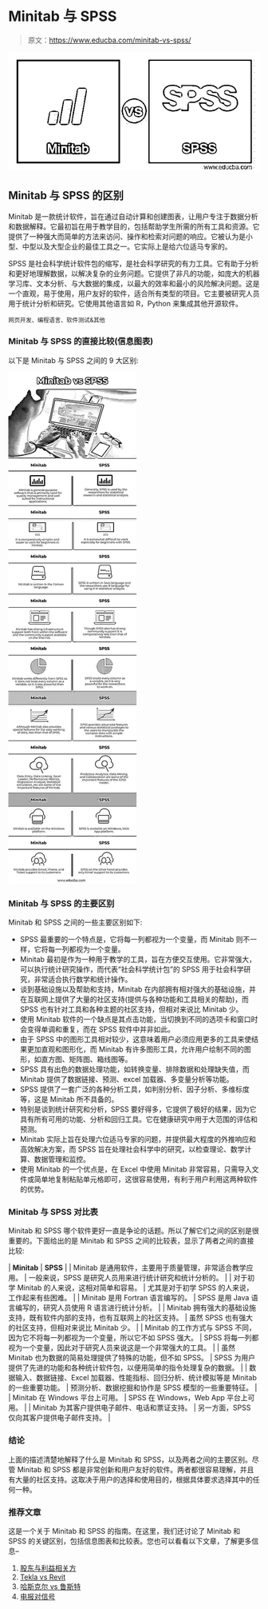# Minitab 与 SPSS

> 原文：<https://www.educba.com/minitab-vs-spss/>

![Minitab vs SPSS](img/8ab27a77a58ba3592048953623bf9305.png)



## Minitab 与 SPSS 的区别

Minitab 是一款统计软件，旨在通过自动计算和创建图表，让用户专注于数据分析和数据解释。它最初旨在用于教学目的，包括帮助学生所需的所有工具和资源。它提供了一种强大而简单的方法来访问、操作和检索对问题的响应。它被认为是小型、中型以及大型企业的最佳工具之一。它实际上是给六位适马专家的。

SPSS 是社会科学统计软件包的缩写，是社会科学研究的有力工具。它有助于分析和更好地理解数据，以解决复杂的业务问题。它提供了非凡的功能，如庞大的机器学习库、文本分析、与大数据的集成，以最大的效率和最小的风险解决问题。这是一个直观，易于使用，用户友好的软件，适合所有类型的项目。它主要被研究人员用于统计分析和研究。它使用其他语言如 R，Python 来集成其他开源软件。

<small>网页开发、编程语言、软件测试&其他</small>

### Minitab 与 SPSS 的直接比较(信息图表)

以下是 Minitab 与 SPSS 之间的 9 大区别:

![Minitab-vs-SPSS-info](img/421b062f742768ad4bd37cc0ef3a42dc.png)



### Minitab 与 SPSS 的主要区别

Minitab 和 SPSS 之间的一些主要区别如下:

*   SPSS 最重要的一个特点是，它将每一列都视为一个变量，而 Minitab 则不一样，它将每一列都视为一个变量。
*   Minitab 最初是作为一种用于教学的工具，旨在方便交互使用。它非常强大，可以执行统计研究操作，而代表“社会科学统计包”的 SPSS 用于社会科学研究，非常适合执行数学和统计操作。
*   谈到基础设施以及帮助和支持，Minitab 在内部拥有相对强大的基础设施，并在互联网上提供了大量的社区支持(提供与各种功能和工具相关的帮助)，而 SPSS 也有针对工具和各种主题的社区支持，但相对来说比 Minitab 少。
*   使用 Minitab 软件的一个缺点是其点击功能，当切换到不同的选项卡和窗口时会变得单调和重复，而在 SPSS 软件中并非如此。
*   由于 SPSS 中的图形工具相对较少，这意味着用户必须应用更多的工具来使结果更加直观和图形化，而 Minitab 有许多图形工具，允许用户绘制不同的图形，如直方图、矩阵图、箱线图等。
*   SPSS 具有出色的数据处理功能，如转换变量、排除数据和处理缺失值，而 Minitab 提供了数据链接、预测、excel 加载器、多变量分析等功能。
*   SPSS 提供了一套广泛的各种分析工具，如判别分析、因子分析、多维标度等，这是 Minitab 所不具备的。
*   特别是谈到统计研究和分析，SPSS 要好得多，它提供了极好的结果，因为它具有所有可用的功能、分析和回归工具。它在健康研究中用于大范围的评估和预测。
*   Minitab 实际上旨在处理六位适马专家的问题，并提供最大程度的外推响应和高效解决方案，而 SPSS 旨在处理社会科学中的研究，以检查理论、数学计算、数据管理和监控。
*   使用 Minitab 的一个优点是，在 Excel 中使用 Minitab 非常容易，只需导入文件或简单地复制粘贴单元格即可，这很容易使用，有利于用户利用这两种软件的优势。

### Minitab 与 SPSS 对比表

Minitab 和 SPSS 哪个软件更好一直是争论的话题。所以了解它们之间的区别是很重要的。下面给出的是 Minitab 和 SPSS 之间的比较表，显示了两者之间的直接比较:

| **Minitab** | **SPSS** |
| Minitab 是通用软件，主要用于质量管理，非常适合教学应用。 | 一般来说，SPSS 是研究人员用来进行统计研究和统计分析的。 |
| 对于初学 Minitab 的人来说，这相对简单和容易。 | 尤其是对于初学 SPSS 的人来说，工作起来有些困难。 |
| Minitab 是用 Fortran 语言编写的。 | SPSS 是用 Java 语言编写的，研究人员使用 R 语言进行统计分析。 |
| Minitab 拥有强大的基础设施支持，既有软件内部的支持，也有互联网上的社区支持。 | 虽然 SPSS 也有强大的社区支持，但相对来说比 Minitab 少。 |
| Minitab 的工作方式与 SPSS 不同，因为它不将每一列都视为一个变量，所以它不如 SPSS 强大。 | SPSS 将每一列都视为一个变量，因此对于研究人员来说这是一个非常强大的工具。 |
| 虽然 Minitab 也为数据的简易处理提供了特殊的功能，但不如 SPSS。 | SPSS 为用户提供了先进的功能和各种统计软件包，以便用简单的指令处理复杂的数据。 |
| 数据输入、数据链接、Excel 加载器、性能指标、回归分析、统计模拟等是 Minitab 的一些重要功能。 | 预测分析、数据挖掘和协作是 SPSS 模型的一些重要特征。 |
| Minitab 在 Windows 平台上可用。 | SPSS 在 Windows，Web App 平台上可用。 |
| Minitab 为其客户提供电子邮件、电话和票证支持。 | 另一方面，SPSS 仅向其客户提供电子邮件支持。 |

### 结论

上面的描述清楚地解释了什么是 Minitab 和 SPSS，以及两者之间的主要区别。尽管 Minitab 和 SPSS 都是非常创新和用户友好的软件。两者都很容易理解，并且有大量的社区支持。这取决于用户的选择和使用目的，根据具体要求选择其中的任何一种。

### 推荐文章

这是一个关于 Minitab 和 SPSS 的指南。在这里，我们还讨论了 Minitab 和 SPSS 的关键区别，包括信息图表和比较表。您也可以看看以下文章，了解更多信息–

1.  [股东与利益相关方](https://www.educba.com/shareholder-vs-stakeholder/)
2.  [Tekla vs Revit](https://www.educba.com/tekla-vs-revit/)
3.  [哈斯克尔 vs 鲁斯特](https://www.educba.com/haskell-vs-rust/)
4.  [电报对信号](https://www.educba.com/telegram-vs-signal/)





